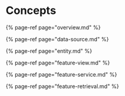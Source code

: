 # Concepts

{% page-ref page="overview.md" %}

{% page-ref page="data-source.md" %}

{% page-ref page="entity.md" %}

{% page-ref page="feature-view.md" %}

{% page-ref page="feature-service.md" %}

{% page-ref page="feature-retrieval.md" %}

